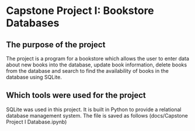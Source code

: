 # Capstone Project I: Bookstore Databases

## The purpose of the project

The project is a program for a bookstore which allows the user to enter data about new books into the database, update book information, delete books from the database and search to find the availability of books in the database using SQLite.

## Which tools were used for the project
SQLite was used in this project. It is built in Python to provide a relational database management system.
The file is saved as follows (docs/Capstone Project I Database.ipynb)

